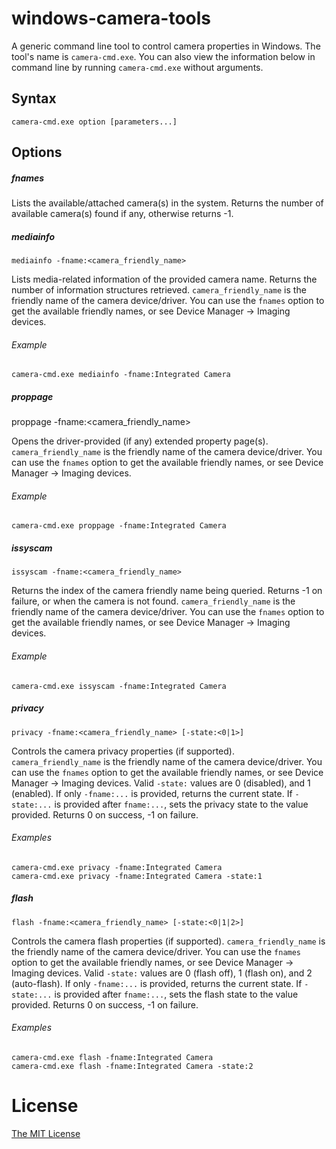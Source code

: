 # windows-camera-tools

A generic command line tool to control camera properties in Windows. The tool's name is `camera-cmd.exe`. You can also view the information below in command line by running `camera-cmd.exe` without arguments.

## Syntax

```
camera-cmd.exe option [parameters...]
```

## Options

##### fnames

Lists the available/attached camera(s) in the system. Returns the number of available camera(s) found if any, otherwise returns -1.

##### mediainfo

```
mediainfo -fname:<camera_friendly_name>
```

Lists media-related information of the provided camera name. Returns the number of information structures retrieved. `camera_friendly_name` is the friendly name of the camera device/driver. You can use the `fnames` option to get the available friendly names, or see Device Manager -> Imaging devices.

###### Example

```
camera-cmd.exe mediainfo -fname:Integrated Camera
```

##### proppage

proppage -fname:<camera_friendly_name>

Opens the driver-provided (if any) extended property page(s). `camera_friendly_name` is the friendly name of the camera device/driver. You can use the `fnames` option to get the available friendly names, or see Device Manager -> Imaging devices.

###### Example

```
camera-cmd.exe proppage -fname:Integrated Camera
```

##### issyscam

```
issyscam -fname:<camera_friendly_name>
```

Returns the index of the camera friendly name being queried. Returns -1 on failure, or when the camera is not found. `camera_friendly_name` is the friendly name of the camera device/driver. You can use the `fnames` option to get the available friendly names, or see Device Manager -> Imaging devices.

###### Example

```
camera-cmd.exe issyscam -fname:Integrated Camera
```

##### privacy

```
privacy -fname:<camera_friendly_name> [-state:<0|1>]
```

Controls the camera privacy properties (if supported). `camera_friendly_name` is the friendly name of the camera device/driver. You can use the `fnames` option to get the available friendly names, or see Device Manager -> Imaging devices. Valid `-state:` values are 0 (disabled), and 1 (enabled). If only `-fname:...` is provided, returns the current state. If `-state:...` is provided after `fname:...`, sets the privacy state to the value provided. Returns 0 on success, -1 on failure.

###### Examples

```
camera-cmd.exe privacy -fname:Integrated Camera
camera-cmd.exe privacy -fname:Integrated Camera -state:1
```

##### flash

```
flash -fname:<camera_friendly_name> [-state:<0|1|2>]
```

Controls the camera flash properties (if supported). `camera_friendly_name` is the friendly name of the camera device/driver. You can use the `fnames` option to get the available friendly names, or see Device Manager -> Imaging devices. Valid `-state:` values are 0 (flash off), 1 (flash on), and 2 (auto-flash). If only `-fname:...` is provided, returns the current state. If `-state:...` is provided after `fname:...`, sets the flash state to the value provided. Returns 0 on success, -1 on failure.

###### Examples

```
camera-cmd.exe flash -fname:Integrated Camera
camera-cmd.exe flash -fname:Integrated Camera -state:2
```

# License

[The MIT License](./LICENSE.md)
